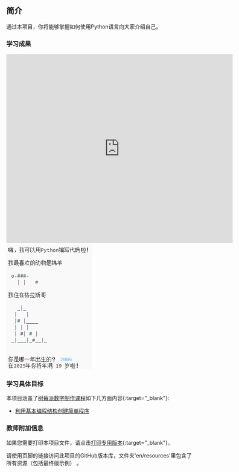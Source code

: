 ## 简介

通过本项目，你将能够掌握如何使用Python语言向大家介绍自己。

### 学习成果

<div class="trinket">
  <iframe src="https://trinket.io/embed/python/a1f663ae0d?outputOnly=true&start=result" width="600" height="500" frameborder="0" marginwidth="0" marginheight="0" allowfullscreen>
  </iframe>
  <img src="images/me-final.png">
</div>

### 学习具体目标

本项目涵盖了[树莓派数字制作课程](http://rpf.io/curriculum)如下几方面内容{:target="_blank"}:

+ [利用基本编程结构创建简单程序](https://www.raspberrypi.org/curriculum/programming/creator)

### 教师附加信息

如果您需要打印本项目文件，请点击[打印专用版本](https://projects.raspberrypi.org/en/projects/about-me/print){:target="_blank"}。

请使用页脚的链接访问此项目的GitHub版本库，文件夹'en/resources'里包含了所有资源（包括最终版示例） 。